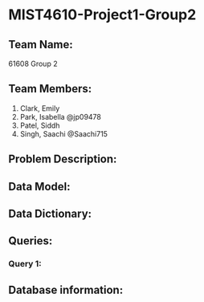 # MIST4610-Project1-Group2

## Team Name:
61608 Group 2

## Team Members:
1. Clark, Emily
2. Park, Isabella @jp09478
3. Patel, Siddh 
4. Singh, Saachi @Saachi715

## Problem Description:

## Data Model:

## Data Dictionary:

## Queries:
### Query 1: 
## Database information:
